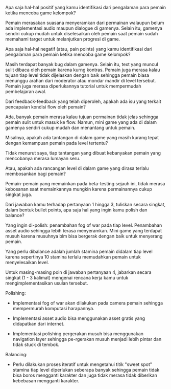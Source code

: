 Apa saja hal-hal positif yang kamu identifikasi dari pengalaman para pemain ketika mencoba game kelompok?

Pemain merasakan suasana menyeramkan dari permainan walaupun belum ada implementasi audio maupun dialogue di gamenya. Selain itu, gamenya sendiri cukup mudah untuk diselesaikan oleh pemain saat pemain sudah memahami target untuk melanjutkan progresi di game.

Apa saja hal-hal negatif (atau, pain points) yang kamu identifikasi dari pengalaman para pemain ketika mencoba game kelompok?

Masih terdapat banyak bug dalam gamenya. Selain itu, text yang muncul sulit dibaca oleh pemain karena kurng kontras. Pemain juga merasa kalau tujuan tiap level tidak dijelaskan dengan baik sehingga pemain biasa menunggu arahan dari moderator atau mondar mandir di level tersebut. Pemain juga merasa diperlukannya tutorial untuk mempermudah pembelajaran awal.

Dari feedback-feedback yang telah diperoleh, apakah ada isu yang terkait pencapaian kondisi flow oleh pemain?

Ada, banyak pemain merasa kalau tujuan permainan tidak jelas sehingga pemain sulit untuk masuk ke flow. Namun, mini game yang ada di dalam gamenya sendiri cukup mudah dan menantang untuk pemain.

Misalnya, apakah ada tantangan di dalam game yang masih kurang tepat dengan kemampuan pemain pada level tertentu?

Tidak menurut saya, tiap tantangan yang dibuat kebanyakan pemain yang mencobanya merasa lumayan seru.

Atau, apakah ada rancangan level di dalam game yang dirasa terlalu membosankan bagi pemain?

Pemain-pemain yang memainkan pada beta-testing sejauh ini, tidak merasa kebosanan saat memainkannya mungkin karena permainannya cukup singkat juga.

Dari jawaban kamu terhadap pertanyaan 1 hingga 3, tuliskan secara singkat, dalam bentuk bullet points, apa saja hal yang ingin kamu polish dan balance?

Yang ingin di-polish: penambahan fog of war pada tiap level. Penambahan asset audio sehingga lebih terasa menyeramkan. Mini game yang terdapat musuh karena musuhnya blm bisa bergerak dengan baik untuk menyerang pemain.

Yang perlu dibalance adalah jumlah stamina pemain didalam tiap level karena sepertinya 10 stamina terlalu memudahkan pemain untuk menyelesaikan level.

Untuk masing-masing poin di jawaban pertanyaan 4, jabarkan secara singkat (1 - 3 kalimat) mengenai rencana kerja kamu untuk mengimplementasikan usulan tersebut.

Polishing:

- Implementasi fog of war akan dilakukan pada camera pemain sehingga mempermurah komputasi harapannya.

- Implementasi asset audio bisa menggunakan asset gratis yang didapatkan dari internet.

- Implementasi polishing pergerakan musuh bisa menggunakan navigation layer sehingga pe-rgerakan musuh menjadi lebih pintar dan tidak stuck di tembok.

Balancing:

- Perlu dilakukan proses iteratif untuk mengetahui titik "sweet spot" stamina tiap level diperlukan seberapa banyak sehingga pemain tidak bisa boros mengganti karakter dan juga tidak merasa tidak diberikan kebebasan mengganti karakter.
